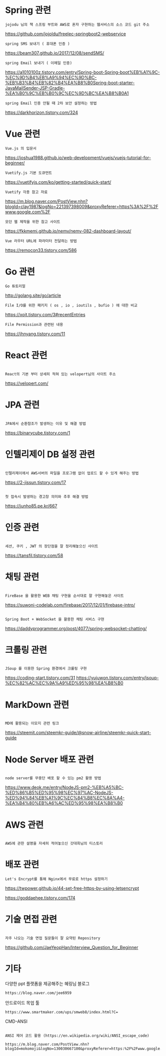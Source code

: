 # Spring 관련

```
jojodu 님의 책 스프링 부트와 AWS로 혼자 구현하는 웹서비스의 소스 코드 git 주소
```

https://github.com/jojoldu/freelec-springboot2-webservice

```
spring SMS 보내기 ( 휴대폰 인증 )
```

https://beam307.github.io/2017/12/08/sendSMS/

```
spring Email 보내기 ( 이메일 인증)
```

https://a1010100z.tistory.com/entry/Spring-boot-Spring-boot%EB%A1%9C-%EC%9D%B4%EB%A9%94%EC%9D%BC-%EB%B3%B4%EB%82%B4%EA%B8%B0Spring-boot-starter-JavaMailSender-JSP-Gradle-%EA%B0%9C%EB%B0%9C%EC%9D%BC%EA%B8%B0A1

```
spring Email 인증 안될 때 2차 보안 설정하는 방법
```

https://darkhorizon.tistory.com/324

# Vue 관련

```
Vue.js 의 입문서
```

https://joshua1988.github.io/web-development/vuejs/vuejs-tutorial-for-beginner/

```
Vuetify.js 기본 도큐먼트
```

https://vuetifyjs.com/ko/getting-started/quick-start/

```
Vuetify 각종 참고 자료
```

https://m.blog.naver.com/PostView.nhn?blogId=clay1987&logNo=221397398009&proxyReferer=https%3A%2F%2Fwww.google.com%2F

```
모던 웹 제작을 위한 참고 사이트
```

https://fkkmemi.github.io/nemv/nemv-082-dashboard-layout/

```
Vue 라우터 URL에 파라미터 전달하는 방법
```

https://remocon33.tistory.com/586


# Go 관련 

```
Go 튜토리얼 
```
http://golang.site/go/article


```
File I/O를 위한 패키지 ( os , io , ioutils , bufio ) 에 대한 비교
```

https://xoit.tistory.com/3#recentEntries

```
File Permission과 관련된 내용
```
https://jhnyang.tistory.com/11
# React 관련

```

React의 기본 부터 상세히 적혀 있는 velopert님의 사이트 주소

```

https://velopert.com/

# JPA 관련

```

JPA에서 순환참조가 발생하는 이유 및 해결 방법

```

https://binarycube.tistory.com/1

# 인텔리제이 DB 설정 관련

```

인텔리제이에서 AWS서버의 파일을 프로그램 없이 업로드 할 수 있게 해주는 방법

```

https://2-jissun.tistory.com/17

```

첫 접속시 발생하는 경고창 의미와 추후 해결 방법

```

https://junho85.pe.kr/667

# 인증 관련

```

세션, 쿠키 , JWT 의 장단점을 잘 정리해놓으신 사이트

```

https://tansfil.tistory.com/58

# 채팅 관련

```

FireBase 을 활용한 WEB 채팅 구현을 순서대로 잘 구현해놓은 사이트

```

https://suwoni-codelab.com/firebase/2017/12/01/firebase-intro/

```

Spring Boot + WebSocket 을 활용한 채팅 서비스 구현

```

https://daddyprogrammer.org/post/4077/spring-websocket-chatting/

# 크롤링 관련

```

JSoup 를 이용한 Spring 환경에서 크롤링 구현

```

https://coding-start.tistory.com/31
https://yujuwon.tistory.com/entry/jsoup-%EC%82%AC%EC%9A%A9%ED%95%98%EA%B8%B0

# MarkDown 관련

```

MD에 활용되는 이모지 관련 링크

```

https://steemit.com/steemkr-guide/@snow-airline/steemkr-quick-start-guide

# Node Server 배포 관련

```

node server를 무중단 배포 할 수 있는 pm2 활용 방법

```

https://www.deok.me/entry/NodeJS-pm2-%EB%A5%BC-%ED%86%B5%ED%95%98%EC%97%AC-NodeJS-%ED%94%84%EB%A1%9C%EC%84%B8%EC%8A%A4-%EA%B4%80%EB%A6%AC%ED%95%98%EA%B8%B0

# AWS 관련

```

AWS에 관한 설명을 자세히 적어놓으신 갓대희님의 티스토리

```

# 배포 관련

```
Let's Encrypt를 통해 Nginx에서 무료로 https 설정하기
```

https://twpower.github.io/44-set-free-https-by-using-letsencrypt

https://goddaehee.tistory.com/174

# 기술 면접 관련

```

자주 나오는 기술 면접 질문들이 잘 요약된 Repository

```

https://github.com/JaeYeopHan/Interview_Question_for_Beginner

# 기타

다양한 ppt 플랫폼을 제공해주는 혜링님 블로그

```
https://blog.naver.com/jee6959
```

안드로이드 목업 툴

```
https://www.smartmaker.com/ups/smweb8/index.html?C=
```

CMD-ANSI

```

ANSI 제어 코드 활용 (https://en.wikipedia.org/wiki/ANSI_escape_code)

https://m.blog.naver.com/PostView.nhn?blogId=mokomoji&logNo=130030667100&proxyReferer=https:%2F%2Fwww.google.com%2F
```